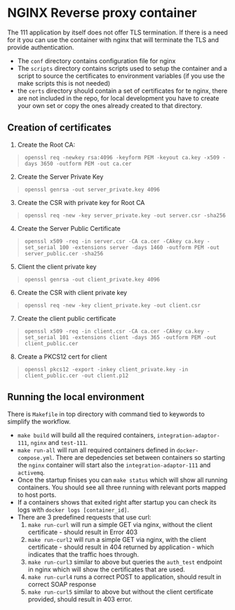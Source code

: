 # NGINX Reverse proxy container

The 111 application by itself does not offer TLS termination. If there is a need for it you can use the container with nginx that will terminate the TLS and provide authentication.

* The `conf` directory contains configuration file for nginx
* The `scripts` directory contains scripts used to setup the container and a script to source the certificates to environment variables (if you use the make scripts this is not needed)
* the `certs` directory should contain a set of certificates for te nginx, there are not included in the repo, for local development you have to create your own set or copy the ones already created to that directory.

## Creation of certificates

1. Create the Root CA:

  > `openssl req -newkey rsa:4096 -keyform PEM -keyout ca.key -x509 -days 3650 -outform PEM -out ca.cer`
  
2. Create the Server Private Key

  > `openssl genrsa -out server_private.key 4096`

3. Create the CSR with private key for Root CA

  > `openssl req -new -key server_private.key -out server.csr -sha256`

4. Create the Server Public Certificate

  > `openssl x509 -req -in server.csr -CA ca.cer -CAkey ca.key -set_serial 100 -extensions server -days 1460 -outform PEM -out server_public.cer -sha256`

5. Client the client private key

  > `openssl genrsa -out client_private.key 4096`

6. Create the CSR with client private key

  > `openssl req -new -key client_private.key -out client.csr`

7. Create the client public certificate

  > `openssl x509 -req -in client.csr -CA ca.cer -CAkey ca.key -set_serial 101 -extensions client -days 365 -outform PEM -out client_public.cer`

8. Create a PKCS12 cert for client

  > `openssl pkcs12 -export -inkey client_private.key -in client_public.cer -out client.p12`

## Running the local environment

There is `Makefile` in top directory with command tied to keywords to simplify the workflow.

* `make build` will build all the required containers, `integration-adaptor-111`, `nginx` and `test-111`.
* `make run-all` will run all required containers defined in `docker-compose.yml`. There are depedencies set between containers so starting the `nginx` container will start also the `integration-adaptor-111` and `activemq`.
* Once the startup finises you can `make status` which will show all running containers. You should see all three running with relevant ports mapped to host ports.
* If a containers shows that exited right after startup you can check its logs with `docker logs [container_id]`.
* There are 3 predefined requests that use curl:
    1. `make run-curl` will run a simple GET via nginx, without the client certificate - should result in Error 403
    2. `make run-curl2` will run a simple GET via nginx, with the client certificate - should result in 404 returned by application - which indicates that the traffic hoes through.
    3. `make run-curl3` similar to above but queries the `auth_test` endpoint in nginx which will show the certificates that are used.
    4. `make run-curl4` runs a correct POST to application, should result in correct SOAP response
    5. `make run-curl5` similar to above but without the client certificate provided, should result in 403 error.
